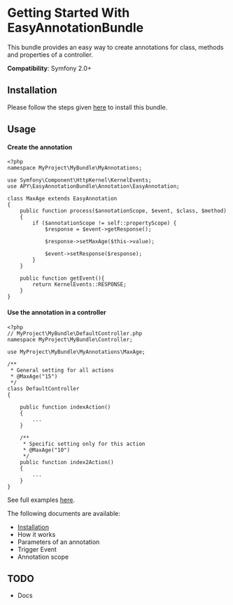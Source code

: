 Getting Started With EasyAnnotationBundle
=========================================

This bundle provides an easy way to create annotations for class, methods and properties of a controller.

**Compatibility**: Symfony 2.0+

## Installation

Please follow the steps given [here](https://github.com/Abhoryo/APYEasyAnnotationBundle/blob/master/Resources/doc/installation.md) to install this bundle.

## Usage

#### Create the annotation

	<?php
	namespace MyProject\MyBundle\MyAnnotations;

	use Symfony\Component\HttpKernel\KernelEvents;
	use APY\EasyAnnotationBundle\Annotation\EasyAnnotation;

	class MaxAge extends EasyAnnotation
	{
		public function process($annotationScope, $event, $class, $method)
		{
			if ($annotationScope != self::propertyScope) {
				$response = $event->getResponse();

				$response->setMaxAge($this->value);

				$event->setResponse($response);
			}
		}

		public function getEvent(){
			return KernelEvents::RESPONSE;
		}
	}

#### Use the annotation in a controller

	<?php
	// MyProject\MyBundle\DefaultController.php
	namespace MyProject\MyBundle\Controller;

	use MyProject\MyBundle\MyAnnotations\MaxAge;

	/**
	 * General setting for all actions
	 * @MaxAge("15")
	 */
	class DefaultController
	{

		public function indexAction()
		{
			...
		}

		/**
		 * Specific setting only for this action
		 * @MaxAge("10")
		 */
		public function index2Action()
		{
			...
		}
	}

See full examples [here](https://github.com/Abhoryo/APYEasyAnnotationBundle/blob/master/Annotation/Examples).

 The following documents are available:

* [Installation](https://github.com/Abhoryo/APYEasyAnnotationBundle/blob/master/Resources/doc/installation.md)
* How it works
* Parameters of an annotation
* Trigger Event
* Annotation scope

## TODO

* Docs